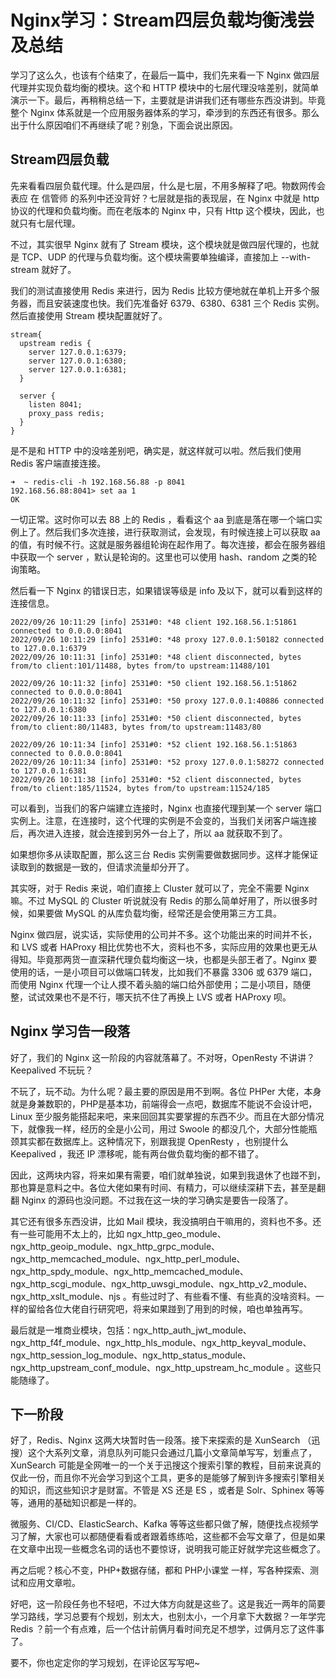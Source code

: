 # Nginx学习：Stream四层负载均衡浅尝及总结

学习了这么久，也该有个结束了，在最后一篇中，我们先来看一下 Nginx 做四层代理并实现负载均衡的模块。这个和 HTTP 模块中的七层代理没啥差别，就简单演示一下。最后，再稍稍总结一下，主要就是讲讲我们还有哪些东西没讲到。毕竟整个 Nginx 体系就是一个应用服务器体系的学习，牵涉到的东西还有很多。那么出于什么原因咱们不再继续了呢？别急，下面会说出原因。

## Stream四层负载

先来看看四层负载代理。什么是四层，什么是七层，不用多解释了吧。物数网传会表应 在 信管师 的系列中还没背好？七层就是指的表现层，在 Nginx 中就是 http 协议的代理和负载均衡。而在老版本的 Nginx 中，只有 Http 这个模块，因此，也就只有七层代理。

不过，其实很早 Nginx 就有了 Stream 模块，这个模块就是做四层代理的，也就是 TCP、UDP 的代理与负载均衡。这个模块需要单独编译，直接加上 --with-stream 就好了。

我们的测试直接使用 Redis 来进行，因为 Redis 比较方便地就在单机上开多个服务器，而且安装速度也快。我们先准备好 6379、6380、6381 三个 Redis 实例。然后直接使用 Stream 模块配置就好了。

```nginx
stream{
  upstream redis {
    server 127.0.0.1:6379;
    server 127.0.0.1:6380;
    server 127.0.0.1:6381;
  }

  server {
    listen 8041;
    proxy_pass redis;
  }
}
```

是不是和 HTTP 中的没啥差别吧，确实是，就这样就可以啦。然后我们使用 Redis 客户端直接连接。

```shell
➜  ~ redis-cli -h 192.168.56.88 -p 8041
192.168.56.88:8041> set aa 1
OK
```

一切正常。这时你可以去 88 上的 Redis ，看看这个 aa 到底是落在哪一个端口实例上了。然后我们多次连接，进行获取测试，会发现，有时候连接上可以获取 aa 的值，有时候不行。这就是服务器组轮询在起作用了。每次连接，都会在服务器组中获取一个 server ，默认是轮询的。这里也可以使用 hash、random 之类的轮询策略。

然后看一下 Nginx 的错误日志，如果错误等级是 info 及以下，就可以看到这样的连接信息。

```shell
2022/09/26 10:11:29 [info] 2531#0: *48 client 192.168.56.1:51861 connected to 0.0.0.0:8041
2022/09/26 10:11:29 [info] 2531#0: *48 proxy 127.0.0.1:50182 connected to 127.0.0.1:6379
2022/09/26 10:11:31 [info] 2531#0: *48 client disconnected, bytes from/to client:101/11488, bytes from/to upstream:11488/101

2022/09/26 10:11:32 [info] 2531#0: *50 client 192.168.56.1:51862 connected to 0.0.0.0:8041
2022/09/26 10:11:32 [info] 2531#0: *50 proxy 127.0.0.1:40886 connected to 127.0.0.1:6380
2022/09/26 10:11:33 [info] 2531#0: *50 client disconnected, bytes from/to client:80/11483, bytes from/to upstream:11483/80

2022/09/26 10:11:34 [info] 2531#0: *52 client 192.168.56.1:51863 connected to 0.0.0.0:8041
2022/09/26 10:11:34 [info] 2531#0: *52 proxy 127.0.0.1:58272 connected to 127.0.0.1:6381
2022/09/26 10:11:38 [info] 2531#0: *52 client disconnected, bytes from/to client:185/11524, bytes from/to upstream:11524/185
```

可以看到，当我们的客户端建立连接时，Nginx 也直接代理到某一个 server 端口实例上。注意，在连接时，这个代理的实例是不会变的，当我们关闭客户端连接后，再次进入连接，就会连接到另外一台上了，所以 aa 就获取不到了。

如果想你多从读取配置，那么这三台 Redis 实例需要做数据同步。这样才能保证读取到的数据是一致的，但请求流量却分开了。

其实呀，对于 Redis 来说，咱们直接上 Cluster 就可以了，完全不需要 Nginx 嘛。不过 MySQL 的 Cluster 听说就没有 Redis 的那么简单好用了，所以很多时候，如果要做 MySQL 的从库负载均衡，经常还是会使用第三方工具。

Nginx 做四层，说实话，实际使用的公司并不多。这个功能出来的时间并不长，和 LVS 或者 HAProxy 相比优势也不大，资料也不多，实际应用的效果也更无从得知。毕竟那两货一直深耕代理负载均衡这一块，也都是头部王者了。Nginx 要使用的话，一是小项目可以做端口转发，比如我们不暴露 3306 或 6379 端口，而使用 Nginx 代理一个让人摸不着头脑的端口给外部使用；二是小项目，随便整，试试效果也不是不行，哪天抗不住了再换上 LVS 或者 HAProxy 呗。

## Nginx 学习告一段落

好了，我们的 Nginx 这一阶段的内容就落幕了。不对呀，OpenResty 不讲讲？Keepalived 不玩玩？

不玩了，玩不动。为什么呢？最主要的原因是用不到啊。各位 PHPer 大佬，本身就是身兼数职的，PHP是基本功，前端得会一点吧，数据库不能说不会设计吧，Linux 至少服务能搭起来吧，来来回回其实要掌握的东西不少。而且在大部分情况下，就像我一样，经历的全是小公司，用过 Swoole 的都没几个，大部分性能瓶颈其实都在数据库上。这种情况下，别跟我提 OpenResty ，也别提什么 Keepalived ，我还 IP 漂移呢，能有两台做负载均衡的都不错了。

因此，这两块内容，将来如果有需要，咱们就单独说，如果到我退休了也踫不到，那也算是意料之中。各位大佬如果有时间、有精力，可以继续深耕下去，甚至是翻翻 Nginx 的源码也没问题。不过我在这一块的学习确实是要告一段落了。

其它还有很多东西没讲，比如 Mail 模块，我没搞明白干嘛用的，资料也不多。还有一些可能用不太上的，比如 ngx_http_geo_module、ngx_http_geoip_module、ngx_http_grpc_module、ngx_http_memcached_module、ngx_http_perl_module、ngx_http_spdy_module、ngx_http_memcached_module、ngx_http_scgi_module、ngx_http_uwsgi_module、ngx_http_v2_module、ngx_http_xslt_module、njs 。有些过时了、有些看不懂、有些真的没啥资料。一样的留给各位大佬自行研究吧，将来如果踫到了用到的时候，咱也单独再写。

最后就是一堆商业模块，包括：ngx_http_auth_jwt_module、ngx_http_f4f_module、ngx_http_hls_module、ngx_http_keyval_module、ngx_http_session_log_module、ngx_http_status_module、ngx_http_upstream_conf_module、ngx_http_upstream_hc_module 。这些只能随缘了。

## 下一阶段

好了，Redis、Nginx 这两大块暂时告一段落。接下来探索的是 XunSearch （迅搜）这个大系列文章，消息队列可能只会通过几篇小文章简单写写，划重点了，XunSearch 可能是全网唯一的一个关于迅搜这个搜索引擎的教程，目前来说真的仅此一份，而且你不光会学习到这个工具，更多的是能够了解到许多搜索引擎相关的知识，而这些知识才是财富。不管是 XS 还是 ES ，或者是 Solr、Sphinex 等等等，通用的基础知识都是一样的。

微服务、CI/CD、ElasticSearch、Kafka 等等这些都只做了解，随便找点视频学习了解，大家也可以都随便看看或者跟着练练哈，这些都不会写文章了，但是如果在文章中出现一些概念名词的话也不要惊讶，说明我可能正好就学完这些概念了。

再之后呢？核心不变，PHP+数据存储，都和 PHP小课堂 一样，写各种探索、测试和应用文章啦。

好吧，这一阶段任务也不轻吧，不过大体方向就是这些了。这是我近一两年的简要学习路线，学习总要有个规划，别太大，也别太小，一个月拿下大数据？一年学完 Redis ？前一个有点难，后一个估计前俩月看时间充足不想学，过俩月忘了这件事了。

要不，你也定定你的学习规划，在评论区写写吧~


